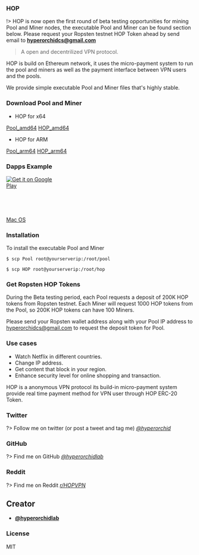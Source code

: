 ### HOP

!> HOP is now open the first round of beta testing opportunities for mining Pool and Miner nodes, the executable Pool and Miner can be found section below. Please request your Ropsten testnet HOP Token ahead by send email to **hyperorchidcs@gmail.com**

> A open and decentrilized VPN protocol.

HOP is build on Ethereum network, it uses the micro-payment system to run the pool and miners as well as the payment interface between VPN users and the pools. 

We provide simple executable Pool and Miner files that's highly stable.

### Download Pool and Miner

+ HOP for x64

[Pool_amd64](_media/Pool_amd64 ':ignore')
[HOP_amd64](_media/HOP_amd64 ':ignore')


+ HOP for ARM

[Pool_arm64](_media/Pool_arm64 ':ignore')
[HOP_arm64](_media/HOP_arm64 ':ignore')


### Dapps Example


<a href='https://play.google.com/store/apps/details?id=com.hop.pirate&pcampaignid=pcampaignidMKT-Other-global-all-co-prtnr-py-PartBadge-Mar2515-1' style="width:135px;height:40px;display: inline-block;"><img alt='Get it on Google Play' src='https://play.google.com/intl/en_us/badges/static/images/badges/en_badge_web_generic.png'/></a>


<a href="https://apps.apple.com/us/app/%E6%B5%B7%E7%9B%97vn/id1521121265?mt=8" style="display:inline-block;overflow:hidden;background:url(https://linkmaker.itunes.apple.com/en-us/badge-lrg.svg?releaseDate=2020-07-20&kind=iossoftware&bubble=apple_music) no-repeat;width:135px;height:40px;"></a>

<a href="https://a0a63d65-7b07-4b71-9ec7-808d96916969.usrfiles.com/archives/a0a63d_7316ae011f0e4770878192986ab1d832.zip">Mac OS</a>


### Installation
To install the executable Pool and Miner

```console
$ scp Pool root@yourserverip:/root/pool
```

```console
$ scp HOP root@yourserverip:/root/hop
```

### Get Ropsten HOP Tokens

During the Beta testing period, each Pool requests a deposit of 200K HOP tokens from Ropsten testnet. Each Miner will request 1000 HOP tokens from the Pool, so 200K HOP tokens can have 100 Miners.

Please send your Ropsten wallet address along with your Pool IP address to hyperorchidcs@gmail.com to request the deposit token for Pool.


### Use cases

+ Watch Netflix in different countries.
+ Change IP address.
+ Get content that block in your region.
+ Enhance security level for online shopping and transaction.

HOP is a anonymous VPN protocol its build-in micro-payment system provide real time payment method for VPN user through HOP ERC-20 Token.

### Twitter
?> Follow me on twitter (or post a tweet and tag me) *[@hyperorchid ](https://twitter.com/hyperorchid)*
### GitHub
?> Find me on GitHub *[@hyperorchidlab ](https://github.com/hyperorchidlab/)*
### Reddit
?> Find me on Reddit *[r/HOPVPN ](https://www.reddit.com/r/HOPVPN/)*


## Creator
- **[@hyperorchidlab](https://github.com/hyperorchidlab/)**

### License

MIT